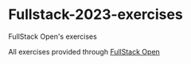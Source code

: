 # Fullstack-2023-exercises
FullStack Open's exercises

All exercises provided through <a href="https://fullstackopen.com/en/">FullStack Open</a>
